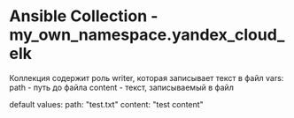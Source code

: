 # Ansible Collection - my_own_namespace.yandex_cloud_elk

Коллекция содержит роль writer, которая записывает текст в файл
vars:
	path - путь до файла
	content - текст, записываемый в файл

default values:
	path: "test.txt"
	content: "test content"
